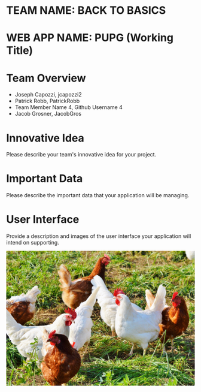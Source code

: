 # TEAM NAME: BACK TO BASICS

# WEB APP NAME: PUPG (Working Title)

# Team Overview

* Joseph Capozzi, jcapozzi2
* Patrick Robb, PatrickRobb
* Team Member Name 4, Github Username 4
* Jacob Grosner, JacobGros

# Innovative Idea

Please describe your team's innovative idea for your project.

# Important Data

Please describe the important data that your application will be managing.

# User Interface

Provide a description and images of the user interface your
application will intend on supporting.

![example image](imgs/chick.jpg)

